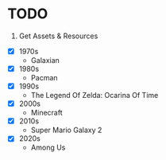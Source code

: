 # TODO

1. Get Assets & Resources
- [x] 1970s
  - Galaxian
- [x] 1980s
  - Pacman
- [x] 1990s
  - The Legend Of Zelda: Ocarina Of Time
- [x] 2000s
  - Minecraft
- [x] 2010s
  - Super Mario Galaxy 2
- [x] 2020s
  - Among Us
